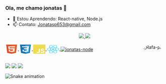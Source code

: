 ### Ola, me chamo jonatas 👋

- 🌱 Estou Aprendendo: React-native, Node.js
- 📫 Contato: Jonatasp653@gmail.com

<div align="center">
  <a href="https://github.com/jonatas2p">
  <img height="180em" src="https://github-readme-stats.vercel.app/api?username=jonatas2p&show_icons=true&theme=dracula&include_all_commits=true&count_private=true"/>
  <img height="180em" src="https://github-readme-stats.vercel.app/api/top-langs/?username=jonatas2p&layout=compact&langs_count=7&theme=dracula"/>
</div>
<div style="display: inline_block"><br>
<img align="center" alt="jonatas-HTML" height="30" width="40" src="https://raw.githubusercontent.com/devicons/devicon/master/icons/html5/html5-original.svg">
  <img align="center" alt="jonatas-CSS" height="30" width="40" src="https://raw.githubusercontent.com/devicons/devicon/master/icons/css3/css3-original.svg">

  <img align="center" alt="Rafa-Js" height="30" width="40" src="https://raw.githubusercontent.com/devicons/devicon/master/icons/javascript/javascript-plain.svg">
  <img align="center" alt="jonatas-React" height="30" width="40" src="https://raw.githubusercontent.com/devicons/devicon/master/icons/react/react-original.svg">
  
  <img align="center" alt="jonatas-node" height="30" width="40" src="https://cdn.jsdelivr.net/gh/devicons/devicon/icons/nodejs/nodejs-original.svg">
   <img align="right" alt="Rafa-pic" height="150" style="border-radius:50px;" src="https://picrew.me/shareImg/org/202207/404676_Q5ky2HnT.png?width=676&height=676">
 
  ##
 
<div> 
  <a href="https://instagram.com/sk.jonatas" target="_blank"><img src="https://img.shields.io/badge/-Instagram-%23E4405F?style=for-the-badge&logo=instagram&logoColor=white" target="_blank"></a>
  <a href = "mailto:jonatasp653@gmail.com"><img src="https://img.shields.io/badge/-Gmail-%23333?style=for-the-badge&logo=gmail&logoColor=white" target="_blank"></a>
  <a href="https://www.linkedin.com/in/jonatas-pereira-62a3b318a/" target="_blank"><img src="https://img.shields.io/badge/-LinkedIn-%230077B5?style=for-the-badge&logo=linkedin&logoColor=white" target="_blank"></a> 
  
  
 
 

  ![Snake animation](https://github.com/jonatas2p/jonatas2p/blob/output/github-contribution-grid-snake.svg)
 
</div>
